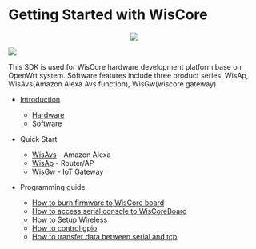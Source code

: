 # Getting Started with WisCore
<div align=center><img src="https://github.com/sevencheng798/wiscore/raw/master/img/inf_reg_wiscore.png"/></div>

![](https://github.com/sevencheng798/wiscore/raw/master/img/inf_reg_pic1.png)

This SDK is used for WisCore hardware development platform base on OpenWrt system. Software features include three product series: WisAp, WisAvs(Amazon Alexa Avs function), WisGw(wiscore gateway)

* [Introduction](Introduction.md)
  * [Hardware](Introduction.md#hardware)
  * [Software](Introduction.md#software) 

* Quick Start
  * [WisAvs](../../wiki/WisAvs) - Amazon Alexa
  * [WisAp](../../wiki/WisAp) - Router/AP
  * [WisGw](../../wiki/WisHgw) - IoT Gateway


* Programming guide
  * [How to burn firmware to WisCore board](https://github.com/RAKWireless/wiscore/wiki/Burn-firmware-to-MT762x-Board)
  * [How to access serial console to WisCoreBoard](https://github.com/RAKWireless/wiscore/wiki/Access-serial-console)
  * [How to Setup Wireless](https://github.com/RAKWireless/wiscore/wiki/Setup-Wireless)
  * [How to control gpio](https://github.com/RAKWireless/wiscore/wiki/Control-Gpio)
  * [How to transfer data between serial and tcp](https://github.com/RAKWireless/wiscore/wiki/Transfer-Data-Between-Serial-And-Tcp)
